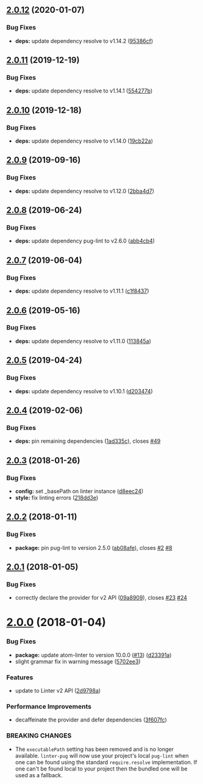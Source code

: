 ## [2.0.12](https://github.com/AtomLinter/atom-linter-pug/compare/v2.0.11...v2.0.12) (2020-01-07)


### Bug Fixes

* **deps:** update dependency resolve to v1.14.2 ([95386cf](https://github.com/AtomLinter/atom-linter-pug/commit/95386cfdf63f8a8e9f5065957f43b5f905b3bd96))

## [2.0.11](https://github.com/AtomLinter/atom-linter-pug/compare/v2.0.10...v2.0.11) (2019-12-19)


### Bug Fixes

* **deps:** update dependency resolve to v1.14.1 ([554277b](https://github.com/AtomLinter/atom-linter-pug/commit/554277b3f3c55f0be3540f6faa98f17688865f63))

## [2.0.10](https://github.com/AtomLinter/atom-linter-pug/compare/v2.0.9...v2.0.10) (2019-12-18)


### Bug Fixes

* **deps:** update dependency resolve to v1.14.0 ([19cb22a](https://github.com/AtomLinter/atom-linter-pug/commit/19cb22aa740194432e2522364fcdf8ca29c9f3b7))

## [2.0.9](https://github.com/AtomLinter/atom-linter-pug/compare/v2.0.8...v2.0.9) (2019-09-16)


### Bug Fixes

* **deps:** update dependency resolve to v1.12.0 ([2bba4d7](https://github.com/AtomLinter/atom-linter-pug/commit/2bba4d7))

## [2.0.8](https://github.com/AtomLinter/atom-linter-pug/compare/v2.0.7...v2.0.8) (2019-06-24)


### Bug Fixes

* **deps:** update dependency pug-lint to v2.6.0 ([abb4cb4](https://github.com/AtomLinter/atom-linter-pug/commit/abb4cb4))

## [2.0.7](https://github.com/AtomLinter/atom-linter-pug/compare/v2.0.6...v2.0.7) (2019-06-04)


### Bug Fixes

* **deps:** update dependency resolve to v1.11.1 ([c1f8437](https://github.com/AtomLinter/atom-linter-pug/commit/c1f8437))

## [2.0.6](https://github.com/AtomLinter/atom-linter-pug/compare/v2.0.5...v2.0.6) (2019-05-16)


### Bug Fixes

* **deps:** update dependency resolve to v1.11.0 ([113845a](https://github.com/AtomLinter/atom-linter-pug/commit/113845a))

## [2.0.5](https://github.com/AtomLinter/atom-linter-pug/compare/v2.0.4...v2.0.5) (2019-04-24)


### Bug Fixes

* **deps:** update dependency resolve to v1.10.1 ([d203474](https://github.com/AtomLinter/atom-linter-pug/commit/d203474))

## [2.0.4](https://github.com/AtomLinter/atom-linter-pug/compare/v2.0.3...v2.0.4) (2019-02-06)


### Bug Fixes

* **deps:** pin remaining dependencies ([1ad335c](https://github.com/AtomLinter/atom-linter-pug/commit/1ad335c)), closes [#49](https://github.com/AtomLinter/atom-linter-pug/issues/49)

<a name="2.0.3"></a>
## [2.0.3](https://github.com/AtomLinter/atom-linter-pug/compare/v2.0.2...v2.0.3) (2018-01-26)


### Bug Fixes

* **config:** set _basePath on linter instance ([d8eec24](https://github.com/AtomLinter/atom-linter-pug/commit/d8eec24))
* **style:** fix linting errors ([218dd3e](https://github.com/AtomLinter/atom-linter-pug/commit/218dd3e))

<a name="2.0.2"></a>
## [2.0.2](https://github.com/AtomLinter/atom-linter-pug/compare/v2.0.1...v2.0.2) (2018-01-11)


### Bug Fixes

* **package:** pin pug-lint to version 2.5.0 ([ab08afe](https://github.com/AtomLinter/atom-linter-pug/commit/ab08afe)), closes [#2](https://github.com/AtomLinter/atom-linter-pug/issues/2) [#8](https://github.com/AtomLinter/atom-linter-pug/issues/8)

<a name="2.0.1"></a>
## [2.0.1](https://github.com/AtomLinter/atom-linter-pug/compare/v2.0.0...v2.0.1) (2018-01-05)


### Bug Fixes

* correctly declare the provider for v2 API ([09a8909](https://github.com/AtomLinter/atom-linter-pug/commit/09a8909)), closes [#23](https://github.com/AtomLinter/atom-linter-pug/issues/23) [#24](https://github.com/AtomLinter/atom-linter-pug/issues/24)

<a name="2.0.0"></a>
# [2.0.0](https://github.com/AtomLinter/atom-linter-pug/compare/v1.3.1...v2.0.0) (2018-01-04)


### Bug Fixes

* **package:** update atom-linter to version 10.0.0 ([#13](https://github.com/AtomLinter/atom-linter-pug/issues/13)) ([d23391a](https://github.com/AtomLinter/atom-linter-pug/commit/d23391a))
* slight grammar fix in warning message ([5702ee3](https://github.com/AtomLinter/atom-linter-pug/commit/5702ee3))


### Features

* update to Linter v2 API ([2d9798a](https://github.com/AtomLinter/atom-linter-pug/commit/2d9798a))


### Performance Improvements

* decaffeinate the provider and defer dependencies ([3f607fc](https://github.com/AtomLinter/atom-linter-pug/commit/3f607fc))


### BREAKING CHANGES

* The `executablePath` setting has been removed and is no longer
available. `linter-pug` will now use your project's local `pug-lint`
when one can be found using the standard `require.resolve`
implementation. If one can't be found local to your project then the
bundled one will be used as a fallback.
